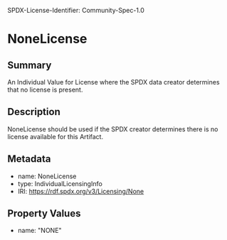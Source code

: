 SPDX-License-Identifier: Community-Spec-1.0

# NoneLicense

## Summary

An Individual Value for License where the SPDX data creator determines that no license is present.


## Description

NoneLicense should be used if the SPDX creator determines there is no license available for this Artifact.

## Metadata

- name: NoneLicense
- type: IndividualLicensingInfo
- IRI: https://rdf.spdx.org/v3/Licensing/None

## Property Values

- name: "NONE"
